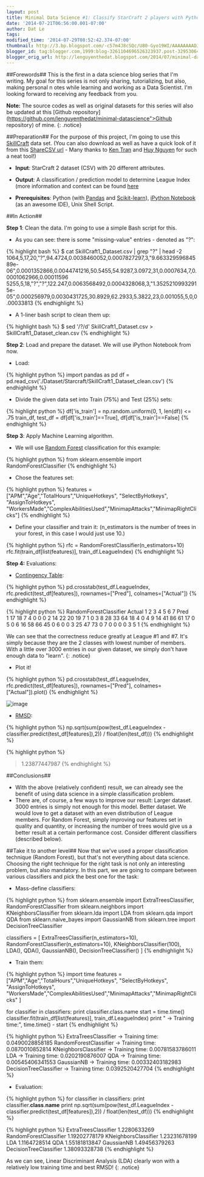```yaml
---
layout: post
title: Minimal Data Science #1: Classify StarCraft 2 players with Python Pandas and Scikit-learn
date: '2014-07-21T06:56:00.001-07:00'
author: Dat Le
tags: 
modified_time: '2014-07-29T08:52:42.374-07:00'
thumbnail: http://3.bp.blogspot.com/-c57m4J8cSQc/U80-Gyo19WI/AAAAAAAADJE/AUJrG6zWp9U/s72-c/Screen+Shot+2014-07-21+at+21.47.47.png
blogger_id: tag:blogger.com,1999:blog-3261104696526323937.post-3295306444867294091
blogger_orig_url: http://lenguyenthedat.blogspot.com/2014/07/minimal-data-science-1-analyze.html
---
```


##Forewords##
This is the first in a data science blog series that I'm writing. My goal for this series is not only sharing, tutorializing, but also, making personal n
otes while learning and working as a Data Scientist. I'm looking forward to receiving any feedback from you.

**Note:** The source codes as well as original datasets for this series will also be updated at this [Github repository](https://github.com/lenguyenthedat/minimal-datascience">Github repository) of mine.
{: .notice}

##Preparation##
For the purpose of this project, I'm going to use this [SkillCraft](http://archive.ics.uci.edu/ml/datasets/SkillCraft1+Master+Table+Dataset) data set. (You can also download as well as have a quick look of it from this [ShareCSV url](http://www.sharecsv.com/s/dd4eadbc6e0632dc820b0c017d82aa80/SkillCraft1_Dataset.csv) - Many thanks to [Ken Tran](https://github.com/kentran) and [Huy Nguyen](https://github.com/nvquanghuy) for such a neat tool!)

- **Input**: StarCraft 2 dataset (CSV) with 20 different attributes.

- **Output**: A classification / prediction model to determine League Index (more information and context can be found [here](http://wiki.teamliquid.net/starcraft2/Battle.net_Leagues)

- **Prerequisites**: Python (with [Pandas](http://pandas.pydata.org) and [Scikit-learn](http://scikit-learn.org)), [iPython Notebook](http://ipython.org/notebook.html) (as an awesome IDE), Unix Shell Script.

##In Action##

**Step 1**: Clean the data. I'm going to use a simple Bash script for this.

* As you can see: there is some "missing-value" entries - denoted as "?":

{% highlight bash %}
$ cat SkillCraft1_Dataset.csv | grep "?" | head -2
1064,5,17,20,"?",94.4724,0.0038460052,0.0007827297,3,"9.66332959684589e-06",0.0001352866,0.0044741216,50.5455,54.9287,3.0972,31,0.0007634,7,0.0001062966,0.00011596
5255,5,18,"?","?",122.247,0.0063568492,0.0004328068,3,"1.35252109932915e-05",0.000256979,0.0030431725,30.8929,62.2933,5.3822,23,0.001055,5,0,0.00033813
{% endhighlight %}

* A 1-liner bash script to clean them up:

{% highlight bash %}
$ sed '/?/d' SkillCraft1_Dataset.csv > SkillCraft1_Dataset_clean.csv
{% endhighlight %}

**Step 2**: Load and prepare the dataset. We will use iPython Notebook from now.

* Load:

{% highlight python %}
import pandas as pd
df = pd.read_csv('./Dataset/Starcraft/SkillCraft1_Dataset_clean.csv')
{% endhighlight %}

* Divide the given data set into Train (75%) and Test (25%) sets:

{% highlight python %}
df['is_train'] = np.random.uniform(0, 1, len(df)) <= .75
train_df, test_df = df[df['is_train']==True], df[df['is_train']==False]
{% endhighlight %}

    
**Step 3**: Apply Machine Learning algorithm.

* We will use [Random Forest](http://en.wikipedia.org/wiki/Random_forest) classification for this example:

{% highlight python %}
from sklearn.ensemble import RandomForestClassifier
{% endhighlight %}

* Chose the features set:

{% highlight python %}
features = ["APM","Age","TotalHours","UniqueHotkeys", "SelectByHotkeys", "AssignToHotkeys", "WorkersMade","ComplexAbilitiesUsed","MinimapAttacks","MinimapRightClicks"]
{% endhighlight %}

* Define your classifier and train it:
(n_estimators is the number of trees in your forest, in this case I would just use 10.)
    
{% highlight python %}
rfc = RandomForestClassifier(n_estimators=10)
rfc.fit(train_df[list(features)], train_df.LeagueIndex)
{% endhighlight %}


**Step 4:** Evaluations:

* [Contingency Table](http://en.wikipedia.org/wiki/Contingency_table):

{% highlight python %}
pd.crosstab(test_df.LeagueIndex, rfc.predict(test_df[features]), rownames=["Pred"], colnames=["Actual"])
{% endhighlight %}

{% highlight python %}
RandomForestClassifier
Actual   1   2   3   4   5   6  7
Pred                             
1       17  18   7   4   0   0  0
2       14  22  20  19   7   1  0
3        8  28  33  64  18   4  0
4        9  14  41  86  61  17  0
5        0   6  16  58  66  45  0
6        0   0   3  25  47  73  0
7        0   0   0   0   3   5  1
{% endhighlight %}

We can see that the correctness reduce greatly at League #1 and #7. It's simply because they are the 2 classes with lowest number of members.
With a little over 3000 entries in our given dataset, we simply don't have enough data to "learn".
{: .notice}


* Plot it!

{% highlight python %}
pd.crosstab(test_df.LeagueIndex, rfc.predict(test_df[features]), rownames=["Pred"], colnames=["Actual"]).plot()
{% endhighlight %}

![image](http://1.bp.blogspot.com/-sqr28hLbjts/U80Z7iiC2_I/AAAAAAAADIs/TZwtf5du418/s1600/Screen+Shot+2014-07-21+at+21.47.09.png)

* [RMSD](http://en.wikipedia.org/wiki/Root-mean-square_deviation):

{% highlight python %}
np.sqrt(sum(pow(test_df.LeagueIndex - classifier.predict(test_df[features]),2)) / float(len(test_df)))
{% endhighlight %}

{% highlight python %}
>1.23877447987
{% endhighlight %}

##Conclusions##
- With the above (relatively confident) result, we can already see the benefit of using data science in a simple classification problem.
- There are, of course, a few ways to improve our result:
Larger dataset. 3000 entries is simply not enough for this model.
Better dataset. We would love to get a dataset with an even distribution of League members.
For Random Forest, simply improving our features set in quality and quantity, or increasing the number of trees would give us a better result at a certain performance cost.
Consider different classifiers (described below).


##Take it to another level##
Now that we've used a proper classification technique (Random Forest), but that's not everything about data science. Choosing the right technique for the right task is not only an interesting problem, but also mandatory.
In this part, we are going to compare between various classifiers and pick the best one for the task:

- Mass-define classifiers:

{% highlight python %}
from sklearn.ensemble import ExtraTreesClassifier, RandomForestClassifier
from sklearn.neighbors import KNeighborsClassifier
from sklearn.lda import LDA
from sklearn.qda import QDA
from sklearn.naive_bayes import GaussianNB
from sklearn.tree import DecisionTreeClassifier

classifiers = [ 
    ExtraTreesClassifier(n_estimators=10),
    RandomForestClassifier(n_estimators=10),
    KNeighborsClassifier(100),
    LDA(),
    QDA(),
    GaussianNB(),
    DecisionTreeClassifier()
]
{% endhighlight %}

- Train them:

{% highlight python %}
import time
features = ["APM","Age","TotalHours","UniqueHotkeys", "SelectByHotkeys", "AssignToHotkeys",
            "WorkersMade","ComplexAbilitiesUsed","MinimapAttacks","MinimapRightClicks" ]

for classifier in classifiers:
    print classifier.class.name
    start = time.time()
    classifier.fit(train_df[list(features)], train_df.LeagueIndex)
    print "  -> Training time:", time.time() - start
{% endhighlight %}


{% highlight python %}
ExtraTreesClassifier
  -> Training time: 0.0490028858185
RandomForestClassifier
  -> Training time: 0.0870010852814
KNeighborsClassifier
  -> Training time: 0.00781583786011
LDA
  -> Training time: 0.0202190876007
QDA
  -> Training time: 0.00545406341553
GaussianNB
  -> Training time: 0.00332403182983
DecisionTreeClassifier
  -> Training time: 0.0392520427704
{% endhighlight %}

- Evaluation:

{% highlight python %}
for classifier in classifiers:
    print classifier.__class__.__name__
    print np.sqrt(sum(pow(test_df.LeagueIndex - classifier.predict(test_df[features]),2)) / float(len(test_df)))
{% endhighlight %}

{% highlight python %}
ExtraTreesClassifier
1.2280633269
RandomForestClassifier
1.19202778179
KNeighborsClassifier
1.23231678199
LDA
1.1164728514
QDA
1.55181813847
GaussianNB
1.49456379263
DecisionTreeClassifier
1.38093328738
{% endhighlight %}

As we can see, Linear Discriminant Analysis (LDA) clearly won with a relatively low training time and best RMSD!
{: .notice}
